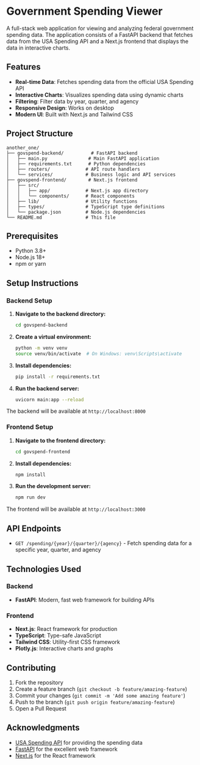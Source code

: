 # Government Spending Viewer

A full-stack web application for viewing and analyzing federal government spending data. The application consists of a FastAPI backend that fetches data from the USA Spending API and a Next.js frontend that displays the data in interactive charts.

## Features

- **Real-time Data**: Fetches spending data from the official USA Spending API
- **Interactive Charts**: Visualizes spending data using dynamic charts
- **Filtering**: Filter data by year, quarter, and agency
- **Responsive Design**: Works on desktop
- **Modern UI**: Built with Next.js and Tailwind CSS

## Project Structure

```
another_one/
├── govspend-backend/          # FastAPI backend
│   ├── main.py               # Main FastAPI application
│   ├── requirements.txt      # Python dependencies
│   ├── routers/             # API route handlers
│   └── services/            # Business logic and API services
├── govspend-frontend/        # Next.js frontend
│   ├── src/
│   │   ├── app/             # Next.js app directory
│   │   └── components/      # React components
│   ├── lib/                 # Utility functions
│   ├── types/               # TypeScript type definitions
│   └── package.json         # Node.js dependencies
└── README.md                # This file
```

## Prerequisites

- Python 3.8+
- Node.js 18+
- npm or yarn

## Setup Instructions

### Backend Setup

1. **Navigate to the backend directory:**

   ```bash
   cd govspend-backend
   ```

2. **Create a virtual environment:**

   ```bash
   python -m venv venv
   source venv/bin/activate  # On Windows: venv\Scripts\activate
   ```

3. **Install dependencies:**

   ```bash
   pip install -r requirements.txt
   ```

4. **Run the backend server:**
   ```bash
   uvicorn main:app --reload
   ```

The backend will be available at `http://localhost:8000`

### Frontend Setup

1. **Navigate to the frontend directory:**

   ```bash
   cd govspend-frontend
   ```

2. **Install dependencies:**

   ```bash
   npm install
   ```

3. **Run the development server:**
   ```bash
   npm run dev
   ```

The frontend will be available at `http://localhost:3000`

## API Endpoints

- `GET /spending/{year}/{quarter}/{agency}` - Fetch spending data for a specific year, quarter, and agency

## Technologies Used

### Backend

- **FastAPI**: Modern, fast web framework for building APIs

### Frontend

- **Next.js**: React framework for production
- **TypeScript**: Type-safe JavaScript
- **Tailwind CSS**: Utility-first CSS framework
- **Plotly.js**: Interactive charts and graphs

## Contributing

1. Fork the repository
2. Create a feature branch (`git checkout -b feature/amazing-feature`)
3. Commit your changes (`git commit -m 'Add some amazing feature'`)
4. Push to the branch (`git push origin feature/amazing-feature`)
5. Open a Pull Request


## Acknowledgments

- [USA Spending API](https://api.usaspending.gov/) for providing the spending data
- [FastAPI](https://fastapi.tiangolo.com/) for the excellent web framework
- [Next.js](https://nextjs.org/) for the React framework

